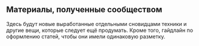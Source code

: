 ## Материалы, полученные сообществом

Здесь будут новые выработанные отдельными сновидцами техники и другие вещи, которые следует ещё продумать. Кроме того, гайдлайн по оформлению статей, чтобы они имели одинаковую разметку.